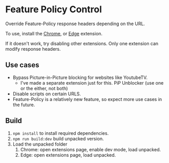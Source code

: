 # Feature Policy Control
Override Feature-Policy response headers depending on the URL. 

To use, install the [Chrome](https://chrome.google.com/webstore/detail/gnhcejibdkgceebbeljdolienjplkpin), or [Edge](https://microsoftedge.microsoft.com/addons/detail/ebooeoldhjdndkojljcbajcpojhbgkgh) extension. 

If it doesn't work, try disabling other extensions. Only one extension can modify response headers. 

## Use cases
- Bypass Picture-in-Picture blocking for websites like YoutubeTV.  
   - I've made a separate extension just for this. PiP Unblocker (use one or the either, not both)
- Disable scripts on certain URLS. 
- Feature-Policy is a relatively new feature, so expect more use cases in the future. 


## Build 
1. `npm install` to install required dependencies. 
1. `npm run build:dev` build unpacked version. 
1. Load the unpacked folder
   1. Chrome: open extensions page, enable dev mode, load unpacked. 
   1. Edge: open extensions page, load unpacked.
